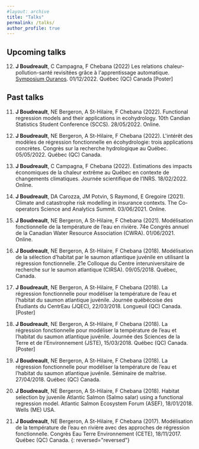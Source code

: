 ```yaml
---
#layout: archive
title: "Talks"
permalink: /talks/
author_profile: true
---
```


Upcoming talks
-------------------

12. **J Boudreault**, C Campagna, F Chebana (2022) Les relations chaleur-pollution-santé revisitées grâce à l'apprentissage automatique. [Symposium Ouranos](https://www.ouranos.ca/sites/default/files/2022-11/cc-symposium-2022-resumes-affiches_0.pdf). 01/12/2022. Québec (QC) Canada [Poster]

Past talks
-------------------

11. **J Boudreault**, NE Bergeron, A St-Hilaire, F Chebana (2022). Functional regression models and their applications in ecohydrology. 10th Candian Statistics Student Conference (SCCS). 28/05/2022. Online.

10. **J Boudreault**, NE Bergeron, A St-Hilaire, F Chebana (2022). L'intérêt des modèles de régression fonctionnelle en écohydrologie: trois applications concrètes. Congrès sur la recherche hydrologique au Québec. 05/05/2022. Québec (QC) Canada.

9. **J Boudreault**, C Campagna, F Chebana (2022). Estimations des impacts économiques de la chaleur extrême au Québec en contexte de changements climatiques. Journée scientifique de l’INRS. 18/02/2022. Online.

8. **J Boudreault**, DA Carozza, JM Potvin, S Raymond, E Gregoire (2021). Climate and catastrophe risk modelling in insurance contexts. The Co-operators Science and Analytics Summit. 03/06/2021. Online.

7. **J Boudreault**, NE Bergeron, A St-Hilaire, F Chebana (2021). Modélisation fonctionnelle de la température de l’eau en rivière. 74e Congrès annuel de la Canadian Water Resource Association (CWRA). 01/06/2021. Online.

6. **J Boudreault**, NE Bergeron, A St-Hilaire, F Chebana (2018). Modélisation de la sélection d’habitat par le saumon atlantique juvénile en utilisant la régression fonctionnelle. 21e Colloque du Centre interuniversitaire de recherche sur le saumon atlantique (CIRSA). 09/05/2018. Québec, Canada.

5. **J Boudreault**, NE Bergeron, A St-Hilaire, F Chebana (2018). La régression fonctionnelle pour modéliser la température de l’eau et l’habitat du saumon atlantique juvénile. Journée québécoise des Étudiants du CentrEau (JQEC), 22/03/2018. Longueuil (QC) Canada. [Poster]

4. **J Boudreault**, NE Bergeron, A St-Hilaire, F Chebana (2018). La régression fonctionnelle pour modéliser la température de l’eau et l’habitat du saumon atlantique juvénile. Journée des Sciences de la Terre et de l’Environnement (JSTE), 15/03/2018. Québec (QC) Canada. [Poster]

3. **J Boudreault**, NE Bergeron, A St-Hilaire, F Chebana (2018). La régression fonctionnelle pour modéliser la température de l’eau et l’habitat du saumon atlantique juvénile. Séminaire de maîtrise. 27/04/2018. Québec (QC) Canada.

2. **J Boudreault**, NE Bergeron, A St-Hilaire, F Chebana (2018). Habitat selection by juvenile Atlantic Salmon (Salmo salar) using a functional regression model. Atlantic Salmon Ecosystem Forum (ASEF), 18/01/2018. Wells (ME) USA.

1. **J Boudreault**, NE Bergeron, A St-Hilaire, F Chebana (2017). Modélisation de la température de l’eau en rivière avec des approches de régression fonctionnelle. Congrès Eau Terre Environnement (CETE), 18/11/2017. Québec (QC) Canada.
{: reversed="reversed"}